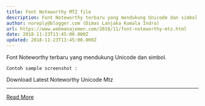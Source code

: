 ```yaml
---
title: Font Noteworthy MTZ file
description: Font Noteworthy terbaru yang mendukung Unicode dan simbol.
author: noreply@blogger.com (Dimas Lanjaka Kumala Indra)
url: https://www.webmanajemen.com/2018/11/font-noteworthy-mtz.html
date: 2018-11-23T13:45:00.000Z
updated: 2018-11-23T13:45:00.000Z
---
```


Font Noteworthy terbaru yang mendukung Unicode dan simbol. 

    Contoh sample screenshot : 

    
    
    
    
Download Latest Noteworthy Unicode Mtz<hr/> <a href="https://www.webmanajemen.com/2018/11/font-noteworthy-mtz.html" rel="follow" class="button" id="read-more">Read More</a>